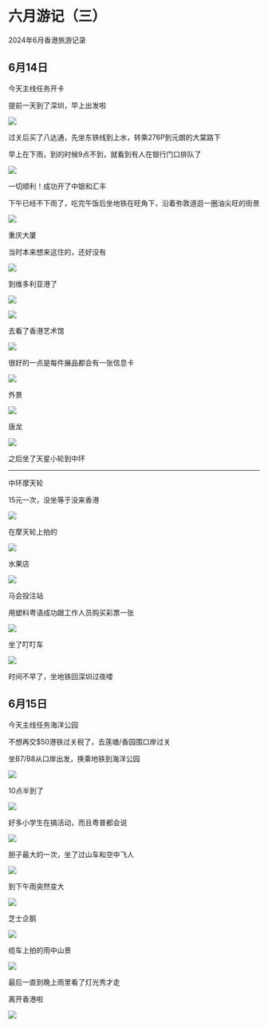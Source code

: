 # 六月游记（三）

2024年6月香港旅游记录

## 6月14日

今天主线任务开卡

提前一天到了深圳，早上出发啦

![](img/20240614-074622.webp)

过关后买了八达通，先坐东铁线到上水，转乘276P到元朗的大棠路下

早上在下雨，到的时候9点不到，就看到有人在银行门口排队了

![](img/20240614-091611.webp)

一切顺利！成功开了中银和汇丰

下午已经不下雨了，吃完午饭后坐地铁在旺角下，沿着弥敦道逛一圈油尖旺的街景

![](img/20240614-145255.webp)

重庆大厦

当时本来想来这住的，还好没有

![](img/20240614-161835.webp)

到维多利亚港了

![](img/20240614-163842.webp)

![](img/20240614-163935.webp)

去看了香港艺术馆

![](img/20240614-170446.webp)

很好的一点是每件展品都会有一张信息卡

![](img/20240614-172738.webp)

外景

![](img/20240614-175549.webp)

唐龙

![](img/20240614-180250.webp)

之后坐了天星小轮到中环

---

中环摩天轮

15元一次，没坐等于没来香港

![](img/20240614-183845.webp)

在摩天轮上拍的

![](img/20240614-190036.webp)

水果店

![](img/20240614-192719.webp)

马会投注站

用塑料粤语成功跟工作人员购买彩票一张

![](img/20240614-194943.webp)

坐了叮叮车

![](img/20240614-203018.webp)

时间不早了，坐地铁回深圳过夜喽

## 6月15日

今天主线任务海洋公园

不想再交$50港铁过关税了，去莲塘/香园围口岸过关

坐B7/B8从口岸出发，换乘地铁到海洋公园

![](img/20240615-090708.webp)

10点半到了

![](img/20240615-102342.webp)

好多小学生在搞活动，而且粤普都会说

![](img/20240615-114234.webp)

胆子最大的一次，坐了过山车和空中飞人

![](img/20240615-135759.webp)

到下午雨突然变大

![](img/20240615-151151.webp)

芝士企鹅

![](img/20240615-173755.webp)

缆车上拍的雨中山景

![](img/20240615-182800.webp)

最后一直到晚上雨里看了灯光秀才走

离开香港啦

![](img/20240615-212146.webp)
